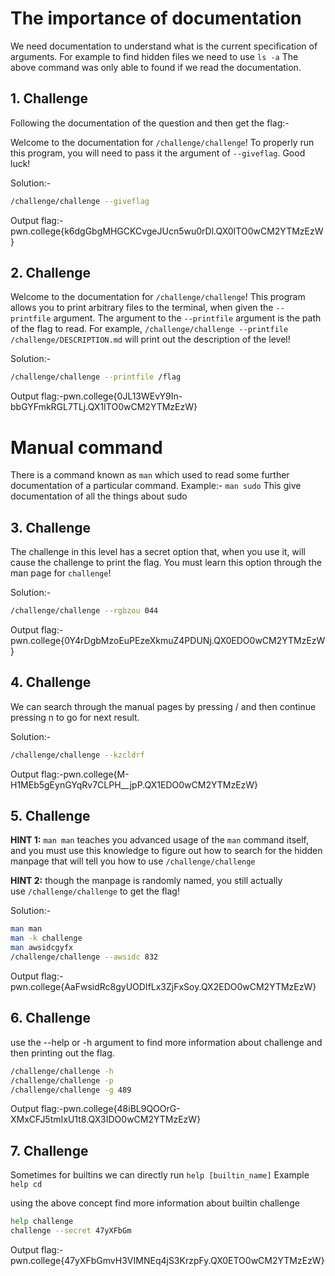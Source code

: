 # The importance of documentation

We need documentation to understand what is the current specification of arguments. For example to find hidden files we need to use `ls -a` 
The above command was only able to found if we read the documentation. 

## 1. Challenge

Following the documentation of the question and then get the flag:-


Welcome to the documentation for `/challenge/challenge`! To properly run this program, you will need to pass it the argument of `--giveflag`. Good luck!


Solution:-
```bash
/challenge/challenge --giveflag
```

Output flag:-pwn.college{k6dgGbgMHGCKCvgeJUcn5wu0rDl.QX0ITO0wCM2YTMzEzW}

## 2. Challenge

Welcome to the documentation for `/challenge/challenge`! This program allows you to print arbitrary files to the terminal, when given the `--printfile` argument. The argument to the `--printfile` argument is the path of the flag to read. For example, `/challenge/challenge --printfile /challenge/DESCRIPTION.md` will print out the description of the level!


Solution:-
```bash
/challenge/challenge --printfile /flag
```

Output flag:-pwn.college{0JL13WEvY9In-bbGYFmkRGL7TLj.QX1ITO0wCM2YTMzEzW}

# Manual command

There is a command known as `man` which used to read some further documentation of a particular command. 
Example:-
`man sudo`
This give documentation of all the things about sudo

## 3. Challenge

The challenge in this level has a secret option that, when you use it, will cause the challenge to print the flag. You must learn this option through the man page for `challenge`!

Solution:-
```bash
/challenge/challenge --rgbzou 044
```

Output flag:-pwn.college{0Y4rDgbMzoEuPEzeXkmuZ4PDUNj.QX0EDO0wCM2YTMzEzW}
## 4. Challenge

We can search through the manual pages by pressing / and then continue pressing n to go for next result. 

Solution:-
```bash
/challenge/challenge --kzcldrf
```

Output flag:-pwn.college{M-H1MEb5gEynGYqRv7CLPH__jpP.QX1EDO0wCM2YTMzEzW}

## 5. Challenge

**HINT 1:** `man man` teaches you advanced usage of the `man` command itself, and you must use this knowledge to figure out how to search for the hidden manpage that will tell you how to use `/challenge/challenge`

**HINT 2:** though the manpage is randomly named, you still actually use `/challenge/challenge` to get the flag!

Solution:-

```bash
man man
man -k challenge
man awsidcgyfx
/challenge/challenge --awsidc 832
```

Output flag:- pwn.college{AaFwsidRc8gyUODIfLx3ZjFxSoy.QX2EDO0wCM2YTMzEzW}

## 6. Challenge

use the --help or -h argument to find more information about challenge and then printing out the flag. 

```bash
/challenge/challenge -h
/challenge/challenge -p
/challenge/challenge -g 489
```

Output flag:-pwn.college{48iBL9QOOrG-XMxCFJ5tmIxU1t8.QX3IDO0wCM2YTMzEzW}

## 7. Challenge

Sometimes for builtins we can directly run `help [builtin_name]`
Example `help cd`

using the above concept find more information about builtin challenge

```bash
help challenge
challenge --secret 47yXFbGm
```

Output flag:-pwn.college{47yXFbGmvH3VIMNEq4jS3KrzpFy.QX0ETO0wCM2YTMzEzW}
